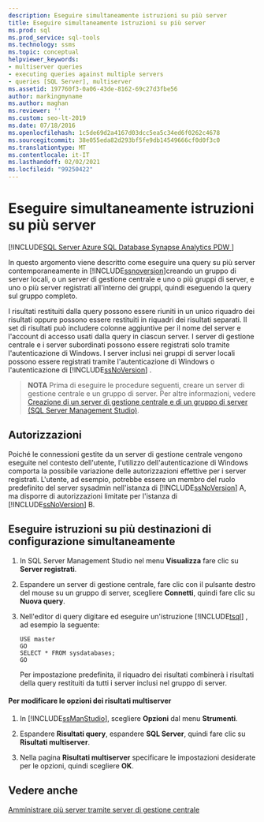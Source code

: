 ```yaml
---
description: Eseguire simultaneamente istruzioni su più server
title: Eseguire simultaneamente istruzioni su più server
ms.prod: sql
ms.prod_service: sql-tools
ms.technology: ssms
ms.topic: conceptual
helpviewer_keywords:
- multiserver queries
- executing queries against multiple servers
- queries [SQL Server], multiserver
ms.assetid: 197760f3-0a06-43de-8162-69c27d3fbe56
author: markingmyname
ms.author: maghan
ms.reviewer: ''
ms.custom: seo-lt-2019
ms.date: 07/18/2016
ms.openlocfilehash: 1c5de69d2a4167d03dcc5ea5c34ed6f0262c4678
ms.sourcegitcommit: 38e055eda82d293bf5fe9db14549666cf0d0f3c0
ms.translationtype: MT
ms.contentlocale: it-IT
ms.lasthandoff: 02/02/2021
ms.locfileid: "99250422"
---
```

# <a name="execute-statements-against-multiple-servers-simultaneously"></a>Eseguire simultaneamente istruzioni su più server

[!INCLUDE[SQL Server Azure SQL Database Synapse Analytics PDW ](../../includes/applies-to-version/sql-asdb-asdbmi-asa-pdw.md)]

In questo argomento viene descritto come eseguire una query su più server contemporaneamente in [!INCLUDE[ssnoversion](../../includes/ssnoversion-md.md)]creando un gruppo di server locali, o un server di gestione centrale e uno o più gruppi di server, e uno o più server registrati all'interno dei gruppi, quindi eseguendo la query sul gruppo completo. 

I risultati restituiti dalla query possono essere riuniti in un unico riquadro dei risultati oppure possono essere restituiti in riquadri dei risultati separati. Il set di risultati può includere colonne aggiuntive per il nome del server e l'account di accesso usati dalla query in ciascun server. I server di gestione centrale e i server subordinati possono essere registrati solo tramite l'autenticazione di Windows. I server inclusi nei gruppi di server locali possono essere registrati tramite l'autenticazione di Windows o l'autenticazione di [!INCLUDE[ssNoVersion](../../includes/ssnoversion-md.md)] .  
  
> **NOTA** Prima di eseguire le procedure seguenti, creare un server di gestione centrale e un gruppo di server. Per altre informazioni, vedere [Creazione di un server di gestione centrale e di un gruppo di server &#40;SQL Server Management Studio&#41;](./create-a-central-management-server-and-server-group.md).  

  
##  <a name="permissions"></a><a name="Permissions"></a> Autorizzazioni  
 Poiché le connessioni gestite da un server di gestione centrale vengono eseguite nel contesto dell'utente, l'utilizzo dell'autenticazione di Windows comporta la possibile variazione delle autorizzazioni effettive per i server registrati. L'utente, ad esempio, potrebbe essere un membro del ruolo predefinito del server sysadmin nell'istanza di [!INCLUDE[ssNoVersion](../../includes/ssnoversion-md.md)] A, ma disporre di autorizzazioni limitate per l'istanza di [!INCLUDE[ssNoVersion](../../includes/ssnoversion-md.md)] B.  
  
 ## <a name="execute-statements-against-multiple-configuration-targets-simultaneously"></a>Eseguire istruzioni su più destinazioni di configurazione simultaneamente  

1.  In SQL Server Management Studio nel menu **Visualizza** fare clic su **Server registrati**.  
  
2.  Espandere un server di gestione centrale, fare clic con il pulsante destro del mouse su un gruppo di server, scegliere **Connetti**, quindi fare clic su **Nuova query**.  
  
3.  Nell'editor di query digitare ed eseguire un'istruzione [!INCLUDE[tsql](../../includes/tsql-md.md)] , ad esempio la seguente:  
  
    ```  
    USE master  
    GO  
    SELECT * FROM sysdatabases;  
    GO  
    ```  
  
     Per impostazione predefinita, il riquadro dei risultati combinerà i risultati della query restituiti da tutti i server inclusi nel gruppo di server.  
  
#### <a name="to-change-the-multiserver-results-options"></a>Per modificare le opzioni dei risultati multiserver  
  
1.  In [!INCLUDE[ssManStudio](../../includes/ssmanstudio-md.md)], scegliere **Opzioni** dal menu **Strumenti**.  
  
2.  Espandere **Risultati query**, espandere **SQL Server**, quindi fare clic su **Risultati multiserver**.  
  
3.  Nella pagina **Risultati multiserver** specificare le impostazioni desiderate per le opzioni, quindi scegliere **OK**.  
  
## <a name="see-also"></a>Vedere anche  
 [Amministrare più server tramite server di gestione centrale](../../relational-databases/administer-multiple-servers-using-central-management-servers.md)  
  
